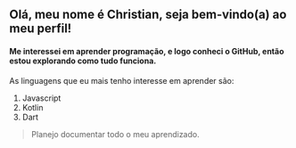 <!--- octaviochristian/octaviochristian is a ✨ special ✨ repository because its `README.md` (this file) appears on your GitHub profile.
You can click the Preview link to take a look at your changes. --->

## Olá, meu nome é Christian, seja bem-vindo(a) ao meu perfil!

#### Me interessei em aprender programação, e logo conheci o **GitHub**, então estou explorando como tudo funciona.

As linguagens que eu mais tenho interesse em aprender são:

1. Javascript
2. Kotlin
3. Dart

> Planejo documentar todo o meu aprendizado.
